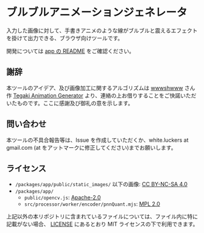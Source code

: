 # ブルブルアニメーションジェネレータ

入力した画像に対して、手書きアニメのような線がブルブルと震えるエフェクトを掛けて出力できる、ブラウザ向けツールです。

開発については [app の README](./packages/app/README.md) をご確認ください。

## 謝辞

本ツールのアイデア、及び画像加工に関するアルゴリズムは [wwwshwww](https://github.com/wwwshwww) さん作 [Tegaki Animation Generator](https://github.com/wwwshwww/tegaki_animation_generator) より、連絡の上お借りすることをご快諾いただいたものです。ここに感謝及び御礼の意を示します。

## 問い合わせ

本ツールの不具合報告等は、Issue を作成していただくか、white.luckers at gmail.com (at をアットマークに修正してください)までお願いします。

## ライセンス

- `/packages/app/public/static_images/` 以下の画像: [CC BY-NC-SA 4.0](https://creativecommons.org/licenses/by-nc-sa/4.0/)
- `/packages/app/`
  - `public/opencv.js`: [Apache-2.0](https://github.com/opencv/opencv/blob/4.x/LICENSE)
  - `src/processor/worker/encoder/pnnQuant.mjs`: [MPL 2.0](https://github.com/mcychan/PnnQuant.js/blob/master/LICENSE)

上記以外の本リポジトリに含まれているファイルについては、ファイル内に特に記載がない場合、 [LICENSE](./LICENSE) にあるとおり MIT ライセンスの下で利用できます。
